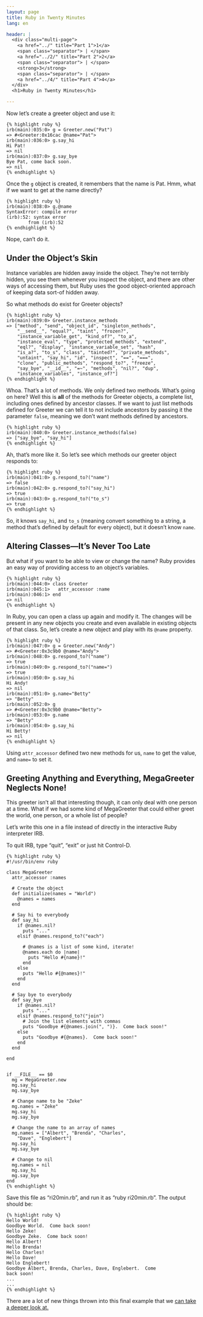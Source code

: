 ```yaml
---
layout: page
title: Ruby in Twenty Minutes
lang: en

header: |
  <div class="multi-page">
    <a href="../" title="Part 1">1</a>
    <span class="separator"> | </span>
    <a href="../2/" title="Part 2">2</a>
    <span class="separator"> | </span>
    <strong>3</strong>
    <span class="separator"> | </span>
    <a href="../4/" title="Part 4">4</a>
  </div>
  <h1>Ruby in Twenty Minutes</h1>

---
```

Now let&#8217;s create a greeter object and use it:

    {% highlight ruby %}
    irb(main):035:0> g = Greeter.new("Pat")
    => #<Greeter:0x16cac @name="Pat">
    irb(main):036:0> g.say_hi
    Hi Pat!
    => nil
    irb(main):037:0> g.say_bye
    Bye Pat, come back soon.
    => nil
    {% endhighlight %}

Once the `g` object is created, it remembers that the name is Pat.
Hmm, what if we want to get at the name directly?

    {% highlight ruby %}
    irb(main):038:0> g.@name
    SyntaxError: compile error
    (irb):52: syntax error
            from (irb):52
    {% endhighlight %}

Nope, can&#8217;t do it.

## Under the Object&#8217;s Skin

Instance variables are hidden away  inside the object. They&#8217;re not
terribly hidden, you see them whenever you inspect the  object, and there
are other ways of accessing them, but Ruby uses  the good object-oriented
approach of keeping data sort-of hidden away.

So what methods do exist for Greeter objects?

    {% highlight ruby %}
    irb(main):039:0> Greeter.instance_methods
    => ["method", "send", "object_id", "singleton_methods",
        "__send__", "equal?", "taint", "frozen?",
        "instance_variable_get", "kind_of?", "to_a",
        "instance_eval", "type", "protected_methods", "extend",
        "eql?", "display", "instance_variable_set", "hash",
        "is_a?", "to_s", "class", "tainted?", "private_methods",
        "untaint", "say_hi", "id", "inspect", "==", "===",
        "clone", "public_methods", "respond_to?", "freeze",
        "say_bye", "__id__", "=~", "methods", "nil?", "dup",
        "instance_variables", "instance_of?"]
    {% endhighlight %}

Whoa. That&#8217;s a lot of methods. We only defined two methods. What&#8217;s
going on here? Well this is **all** of the methods for Greeter objects,
a complete list, including ones defined  by ancestor classes.  If we  want to just list
methods defined for Greeter we can tell it to not include ancestors by
passing  it  the parameter  `false`,  meaning  we  don&#8217;t want  methods
defined by ancestors.

    {% highlight ruby %}
    irb(main):040:0> Greeter.instance_methods(false)
    => ["say_bye", "say_hi"]
    {% endhighlight %}

Ah, that&#8217;s more like it. So let&#8217;s see which methods our greeter
object responds to:

    {% highlight ruby %}
    irb(main):041:0> g.respond_to?("name")
    => false
    irb(main):042:0> g.respond_to?("say_hi")
    => true
    irb(main):043:0> g.respond_to?("to_s")
    => true
    {% endhighlight %}

So, it knows `say_hi`, and `to_s` (meaning  convert something  to a
string, a method  that&#8217;s defined by default for every object), but it
doesn&#8217;t know `name`.

## Altering Classes&#8212;It&#8217;s Never Too Late

But what  if you want  to be  able to view  or change the  name?  Ruby
provides an easy way of providing access to an object&#8217;s variables.

    {% highlight ruby %}
    irb(main):044:0> class Greeter
    irb(main):045:1>   attr_accessor :name
    irb(main):046:1> end
    => nil
    {% endhighlight %}

In Ruby, you can open a class  up again and modify it. The changes
will be present in any new objects you create and even available in existing
objects of that class. So, let&#8217;s create a new object and play with its
`@name` property.

    {% highlight ruby %}
    irb(main):047:0> g = Greeter.new("Andy")
    => #<Greeter:0x3c9b0 @name="Andy">
    irb(main):048:0> g.respond_to?("name")
    => true
    irb(main):049:0> g.respond_to?("name=")
    => true
    irb(main):050:0> g.say_hi
    Hi Andy!
    => nil
    irb(main):051:0> g.name="Betty"
    => "Betty"
    irb(main):052:0> g
    => #<Greeter:0x3c9b0 @name="Betty">
    irb(main):053:0> g.name
    => "Betty"
    irb(main):054:0> g.say_hi
    Hi Betty!
    => nil
    {% endhighlight %}

Using `attr_accessor`  defined two new  methods for us, `name`  to get
the value, and `name=` to set it.

## Greeting Anything and Everything, MegaGreeter Neglects None!

This greeter isn&#8217;t all that  interesting though, it can only deal with
one person  at a time.  What if  we had some kind  of MegaGreeter that
could either greet the world, one person, or a whole list of people?

Let&#8217;s write this one in a  file instead of directly in the interactive
Ruby interpreter IRB.

To quit IRB, type &#8220;quit&#8221;, &#8220;exit&#8221; or just hit Control-D.

    {% highlight ruby %}
    #!/usr/bin/env ruby
    
    class MegaGreeter
      attr_accessor :names
    
      # Create the object
      def initialize(names = "World")
        @names = names
      end
    
      # Say hi to everybody
      def say_hi
        if @names.nil?
          puts "..."
        elsif @names.respond_to?("each")
    
          # @names is a list of some kind, iterate!
          @names.each do |name|
            puts "Hello #{name}!"
          end
        else
          puts "Hello #{@names}!"
        end
      end
    
      # Say bye to everybody
      def say_bye
        if @names.nil?
          puts "..."
        elsif @names.respond_to?("join")
          # Join the list elements with commas
          puts "Goodbye #{@names.join(", ")}.  Come back soon!"
        else
          puts "Goodbye #{@names}.  Come back soon!"
        end
      end
    
    end
    
    
    if __FILE__ == $0
      mg = MegaGreeter.new
      mg.say_hi
      mg.say_bye
    
      # Change name to be "Zeke"
      mg.names = "Zeke"
      mg.say_hi
      mg.say_bye
    
      # Change the name to an array of names
      mg.names = ["Albert", "Brenda", "Charles",
        "Dave", "Englebert"]
      mg.say_hi
      mg.say_bye
    
      # Change to nil
      mg.names = nil
      mg.say_hi
      mg.say_bye
    end
    {% endhighlight %}

Save this file as &#8220;ri20min.rb&#8221;, and run it as &#8220;ruby ri20min.rb&#8221;.
The output should be:

    {% highlight ruby %}
    Hello World!
    Goodbye World.  Come back soon!
    Hello Zeke!
    Goodbye Zeke.  Come back soon!
    Hello Albert!
    Hello Brenda!
    Hello Charles!
    Hello Dave!
    Hello Englebert!
    Goodbye Albert, Brenda, Charles, Dave, Englebert.  Come
    back soon!
    ...
    ...
    {% endhighlight %}

There are a lot of new things thrown into this final example that we
[can take a deeper look at.](../4/)
